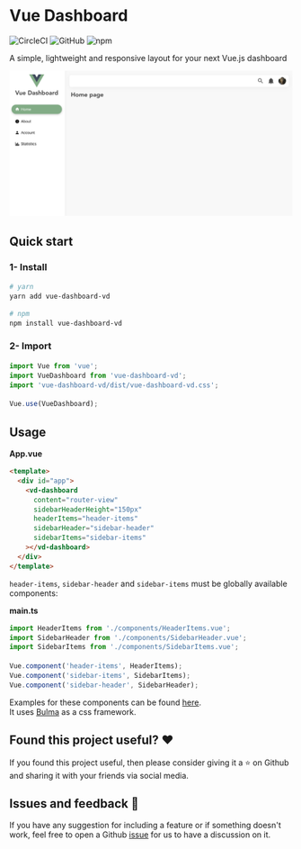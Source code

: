 # Vue Dashboard

![CircleCI](https://img.shields.io/circleci/build/github/SebastienBtr/vue-dashboard?token=81ba23bd9f35863920f382d5e87256a8a8daf3a0)
![GitHub](https://img.shields.io/github/license/SebastienBtr/vue-dashboard)
![npm](https://img.shields.io/npm/v/vue-dashboard-vd)

A simple, lightweight and responsive layout for your next Vue.js dashboard

![](example.png)

## Quick start

### 1- Install
``` bash
# yarn
yarn add vue-dashboard-vd
```
``` bash
# npm
npm install vue-dashboard-vd
```
### 2- Import
``` javascript
import Vue from 'vue';
import VueDashboard from 'vue-dashboard-vd';
import 'vue-dashboard-vd/dist/vue-dashboard-vd.css';

Vue.use(VueDashboard);
```

## Usage

**App.vue**
``` html
<template>
  <div id="app">
    <vd-dashboard
      content="router-view"
      sidebarHeaderHeight="150px"
      headerItems="header-items"
      sidebarHeader="sidebar-header"
      sidebarItems="sidebar-items"
    ></vd-dashboard>
  </div>
</template>
```
`header-items`, `sidebar-header` and `sidebar-items` must be globally available components:

**main.ts**
``` javascript
import HeaderItems from './components/HeaderItems.vue';
import SidebarHeader from './components/SidebarHeader.vue';
import SidebarItems from './components/SidebarItems.vue';

Vue.component('header-items', HeaderItems);
Vue.component('sidebar-items', SidebarItems);
Vue.component('sidebar-header', SidebarHeader);
```

Examples for these components can be found [here](https://github.com/SebastienBtr/vue-dashboard/blob/master/src/example/components).  
It uses [Bulma](https://bulma.io/) as a css framework.

## Found this project useful? ❤️
If you found this project useful, then please consider giving it a ⭐️ on Github and sharing it with your friends via social media.

## Issues and feedback 💭
If you have any suggestion for including a feature or if something doesn't work, feel free to open a Github [issue](https://github.com/SebastienBtr/vue-dashboard/issues) for us to have a discussion on it.